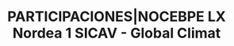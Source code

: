 ---
layout: asset
title: PARTICIPACIONES|NOCEBPE LX Nordea 1 SICAV - Global Climat
isin: LU0348926287
---
